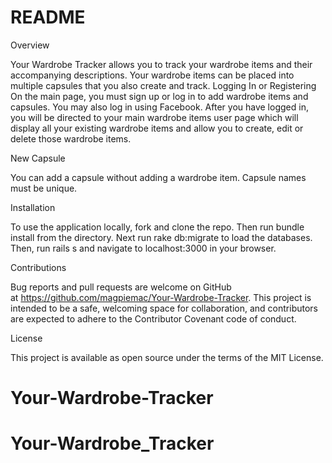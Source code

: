 # README

Overview

Your Wardrobe Tracker allows you to track your wardrobe items and their accompanying descriptions. Your wardrobe items can be placed into multiple capsules that you also create and track.
Logging In or Registering
On the main page, you must sign up or log in to add wardrobe items and capsules. You may also log in using Facebook. After you have logged in, you will be directed to your main wardrobe items user page which will display all your existing wardrobe items and allow you to create, edit or delete those wardrobe items.

New Capsule

You can add a capsule without adding a wardrobe item. Capsule names must be unique.

Installation

To use the application locally, fork and clone the repo. Then run bundle install from the directory. Next run rake db:migrate to load the databases. Then, run rails s and navigate to localhost:3000 in your browser.

Contributions

Bug reports and pull requests are welcome on GitHub at https://github.com/magpiemac/Your-Wardrobe-Tracker. This project is intended to be a safe, welcoming space for collaboration, and contributors are expected to adhere to the Contributor Covenant code of conduct.

License

This project is available as open source under the terms of the MIT License.


# Your-Wardrobe-Tracker
# Your-Wardrobe_Tracker
